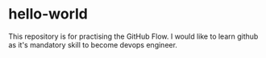# hello-world
This repository is for practising the GitHub Flow.
I would like to learn github as it's mandatory skill to become devops engineer.
